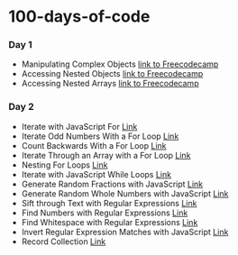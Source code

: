 # 100-days-of-code

### Day 1
- Manipulating Complex Objects [link to Freecodecamp](https://www.freecodecamp.com/challenges/Manipulating%20Complex%20Objects?solution=%0Avar%20myMusic%20%3D%20%5B%0A%20%20%7B%0A%20%20%20%20%22artist%22%3A%20%22Billy%20Joel%22%2C%0A%20%20%20%20%22title%22%3A%20%22Piano%20Man%22%2C%0A%20%20%20%20%22release_year%22%3A%201973%2C%0A%20%20%20%20%22formats%22%3A%20%5B%20%0A%20%20%20%20%20%20%22CS%22%2C%20%0A%20%20%20%20%20%20%228T%22%2C%20%0A%20%20%20%20%20%20%22LP%22%20%5D%2C%0A%20%20%20%20%22gold%22%3A%20true%0A%20%20%7D%2C%0A%20%20%0A%20%7B%0A%20%20%20%20%22artist%22%3A%20%22coldplay%22%2C%0A%20%20%20%20%22title%22%3A%20%22viva%20la%20vida%22%2C%0A%20%20%20%20%22release_year%22%3A%202009%2C%0A%20%20%20%20%22formats%22%3A%20%5B%0A%20%20%20%20%20%20%22cd%22%2C%0A%20%20%20%20%20%20%22dvd%22%2C%0A%20%20%20%20%20%20%22lp%22%0A%20%20%20%20%5D%0A%20%20%7D%0A%20%20%2F%2F%20Add%20record%20here%0A%5D%3B%0A%0A)
- Accessing Nested Objects [link to Freecodecamp](https://www.freecodecamp.com/challenges/Accessing%20Nested%20Objects?solution=%0A%2F%2F%20Setup%0Avar%20myStorage%20%3D%20%7B%0A%20%20%22car%22%3A%20%7B%0A%20%20%20%20%22inside%22%3A%20%7B%0A%20%20%20%20%20%20%22glove%20box%22%3A%20%22maps%22%2C%0A%20%20%20%20%20%20%22passenger%20seat%22%3A%20%22crumbs%22%0A%20%20%20%20%20%7D%2C%0A%20%20%20%20%22outside%22%3A%20%7B%0A%20%20%20%20%20%20%22trunk%22%3A%20%22jack%22%0A%20%20%20%20%7D%0A%20%20%7D%0A%7D%3B%0A%0A%2F%2F%20Only%20change%20code%20below%20this%20line%0A%0Avar%20gloveBoxContents%20%3D%20myStorage.car.inside%5B%22glove%20box%22%5D%3B%20%2F%2F%20Change%20this%20line%0A%0A)
- Accessing Nested Arrays [link to Freecodecamp](https://www.freecodecamp.com/challenges/Accessing%20Nested%20Arrays?solution=%0A%2F%2F%20Setup%0Avar%20myPlants%20%3D%20%5B%0A%20%20%7B%20%0A%20%20%20%20type%3A%20%22flowers%22%2C%0A%20%20%20%20list%3A%20%5B%0A%20%20%20%20%20%20%22rose%22%2C%0A%20%20%20%20%20%20%22tulip%22%2C%0A%20%20%20%20%20%20%22dandelion%22%0A%20%20%20%20%5D%0A%20%20%7D%2C%0A%20%20%7B%0A%20%20%20%20type%3A%20%22trees%22%2C%0A%20%20%20%20list%3A%20%5B%0A%20%20%20%20%20%20%22fir%22%2C%0A%20%20%20%20%20%20%22pine%22%2C%0A%20%20%20%20%20%20%22birch%22%0A%20%20%20%20%5D%0A%20%20%7D%20%20%0A%5D%3B%0A%0A%2F%2F%20Only%20change%20code%20below%20this%20line%0A%0Avar%20secondTree%20%3D%20myPlants%5B1%5D.list%5B1%5D%3B%20%2F%2F%20Change%20this%20line%0A%0A)

### Day 2
- Iterate with JavaScript For [Link](https://www.freecodecamp.com/challenges/Iterate%20with%20JavaScript%20For%20Loops?solution=%0A%2F%2F%20Example%0Avar%20ourArray%20%3D%20%5B%5D%3B%0A%0Afor%20(var%20i%20%3D%200%3B%20i%20%3C%205%3B%20i%2B%2B)%20%7B%0A%20%20ourArray.push(i)%3B%0A%7D%0A%0A%2F%2F%20Setup%0Avar%20myArray%20%3D%20%5B%5D%3B%0A%0Afor%20(var%20i%20%3D%201%3B%20i%20%3C%206%3B%20i%2B%2B)%20%7B%0A%20%20myArray.push(i)%3B%0A%7D%0A%2F%2F%20Only%20change%20code%20below%20this%20line.%0A%0A%0A)
- Iterate Odd Numbers With a For Loop	[Link](https://www.freecodecamp.com/challenges/Iterate%20Odd%20Numbers%20With%20a%20For%20Loop?solution=%0A%2F%2F%20Example%0Avar%20ourArray%20%3D%20%5B%5D%3B%0A%0Afor%20(var%20i%20%3D%200%3B%20i%20%3C%2010%3B%20i%20%2B%3D%202)%20%7B%0A%20%20ourArray.push(i)%3B%0A%7D%0A%0A%2F%2F%20Setup%0Avar%20myArray%20%3D%20%5B%5D%3B%0A%20%20for%20(var%20i%20%3D%201%3B%20i%20%3C10%3B%20i%2B%3D2)%7B%0A%20%20%20%20myArray.push(i)%3B%0A%20%20%7D%0A%2F%2F%20Only%20change%20code%20below%20this%20line.%0A%0A%0A)
- Count Backwards With a For Loop	[Link](https://www.freecodecamp.com/challenges/Count%20Backwards%20With%20a%20For%20Loop?solution=%0A%2F%2F%20Example%0Avar%20ourArray%20%3D%20%5B%5D%3B%0A%0Afor%20(var%20i%20%3D%2010%3B%20i%20%3E%200%3B%20i%20-%3D%202)%20%7B%0A%20%20ourArray.push(i)%3B%0A%7D%0A%0A%2F%2F%20Setup%0Avar%20myArray%20%3D%20%5B%5D%3B%0A%20%20for%20(var%20i%20%3D%209%3B%20i%20%3E%200%3B%20i%20-%3D%202)%7B%0A%20%20%20%20myArray.push(i)%3B%0A%20%20%7D%0A%2F%2F%20Only%20change%20code%20below%20this%20line.%0A%0A)
- Iterate Through an Array with a For Loop	[Link](https://www.freecodecamp.com/challenges/Iterate%20Through%20an%20Array%20with%20a%20For%20Loop?solution=%0A%2F%2F%20Example%0Avar%20ourArr%20%3D%20%5B%209%2C%2010%2C%2011%2C%2012%5D%3B%0Avar%20ourTotal%20%3D%200%3B%0A%0Afor%20(var%20i%20%3D%200%3B%20i%20%3C%20ourArr.length%3B%20i%2B%2B)%20%7B%0A%20%20ourTotal%20%2B%3D%20ourArr%5Bi%5D%3B%0A%7D%0A%0A%2F%2F%20Setup%0Avar%20myArr%20%3D%20%5B%202%2C%203%2C%204%2C%205%2C%206%5D%3B%0Avar%20total%20%3D%200%3B%0Afor%20(var%20i%20%3D%200%3B%20i%20%3C%20myArr.length%3B%20i%2B%2B)%7B%0A%20%20total%20%2B%3D%20myArr%5Bi%5D%3B%0A%7D%0A%2F%2F%20Only%20change%20code%20below%20this%20line%0A%0A%0A)
- Nesting For Loops	[Link](https://www.freecodecamp.com/challenges/Nesting%20For%20Loops?solution=%0Afunction%20multiplyAll(arr)%20%7B%0A%20%20var%20product%20%3D%201%3B%0A%20%20%2F%2F%20Only%20change%20code%20below%20this%20line%0A%20%20for%20(var%20i%20%3D%200%3B%20i%20%3C%20arr.length%3B%20i%2B%2B)%7B%0A%20%20%20%20%20%20for%20(var%20j%20%3D%200%3B%20j%20%3C%20arr%5Bi%5D.length%3B%20j%2B%2B)%20%7B%0A%20%20%20%20%20%20%20%20console.log(arr%5Bi%5D%5Bj%5D)%3B%0A%20%20%20%20%20%20%20%20product%20%3D%20product%20*%20arr%5Bi%5D%5Bj%5D%3B%0A%20%20%20%20%20%20%7D%0A%20%20%7D%0A%20%20%2F%2F%20Only%20change%20code%20above%20this%20line%0A%20%20return%20product%3B%0A%7D%0A%0A%2F%2F%20Modify%20values%20below%20to%20test%20your%20code%0AmultiplyAll(%5B%5B1%2C2%5D%2C%5B3%2C4%5D%2C%5B5%2C6%2C7%5D%5D)%3B%0A%0A)
- Iterate with JavaScript While Loops	[Link](https://www.freecodecamp.com/challenges/Iterate%20with%20JavaScript%20While%20Loops?solution=%0A%2F%2F%20Setup%0Avar%20myArray%20%3D%20%5B%5D%3B%0Avar%20i%20%3D%200%3B%0Awhile(%20i%20%3C%205)%20%7B%0A%20%20myArray.push(i)%3B%0A%20%20i%2B%2B%3B%0A%7D%0A%0A%2F%2F%20Only%20change%20code%20below%20this%20line.%0A%0A%0A)
- Generate Random Fractions with JavaScript	[Link](https://www.freecodecamp.com/challenges/Generate%20Random%20Fractions%20with%20JavaScript?solution=%0Afunction%20randomFraction()%20%7B%0A%0A%20%20%2F%2F%20Only%20change%20code%20below%20this%20line.%0A%0A%20%20return%20Math.random()%3B%0A%0A%20%20%2F%2F%20Only%20change%20code%20above%20this%20line.%0A%7D%0A)
- Generate Random Whole Numbers with JavaScript [Link](https://www.freecodecamp.com/challenges/Generate%20Random%20Whole%20Numbers%20with%20JavaScript?solution=%0Avar%20randomNumberBetween0and19%20%3D%20Math.floor(Math.random()%20*%2010)%3B%0A%0Afunction%20randomWholeNum()%20%7B%0A%0A%20%20%2F%2F%20Only%20change%20code%20below%20this%20line.%0A%0A%20%20return%20Math.floor(Math.random())%3B%0A%7D%0A)
- Sift through Text with Regular Expressions [Link](https://www.freecodecamp.com/challenges/Sift%20through%20Text%20with%20Regular%20Expressions?solution=%0A%2F%2F%20Setup%0Avar%20testString%20%3D%20%22Ada%20Lovelace%20and%20Charles%20Babbage%20designed%20the%20first%20computer%20and%20the%20software%20that%20would%20have%20run%20on%20it.%22%3B%0A%0A%2F%2F%20Example%0Avar%20expressionToGetSoftware%20%3D%20%2Fsoftware%2Fgi%3B%0Avar%20softwareCount%20%3D%20testString.match(expressionToGetSoftware).length%3B%0A%20%20%0A%0A%2F%2F%20Only%20change%20code%20below%20this%20line.%0A%0Avar%20expression%20%3D%20%2Fand%2Fgi%3B%20%20%2F%2F%20Change%20this%20Line%0A%0A%2F%2F%20Only%20change%20code%20above%20this%20line%0A%0A%2F%2F%20This%20code%20counts%20the%20matches%20of%20expression%20in%20testString%0Avar%20andCount%20%3D%20testString.match(expression).length%3B%0A%0A)
- Find Numbers with Regular Expressions	[Link](https://www.freecodecamp.com/challenges/Find%20Numbers%20with%20Regular%20Expressions?solution=%0A%2F%2F%20Setup%0Avar%20testString%20%3D%20%22There%20are%203%20cats%20but%204%20dogs.%22%3B%0A%0A%2F%2F%20Only%20change%20code%20below%20this%20line.%0A%0Avar%20expression%20%3D%20%2F%5Cd%2B%2Fg%3B%20%20%2F%2F%20Change%20this%20line%0A%0A%2F%2F%20Only%20change%20code%20above%20this%20line%0A%0A%2F%2F%20This%20code%20counts%20the%20matches%20of%20expression%20in%20testString%0Avar%20digitCount%20%3D%20testString.match(expression).length%3B%0A)
- Find Whitespace with Regular Expressions [Link](https://www.freecodecamp.com/challenges/Find%20Whitespace%20with%20Regular%20Expressions?solution=%0A%2F%2F%20Setup%0Avar%20testString%20%3D%20%22How%20many%20spaces%20are%20there%20in%20this%20sentence%3F%22%3B%0A%0A%2F%2F%20Only%20change%20code%20below%20this%20line.%0A%0Avar%20expression%20%3D%20%2F%5Cs%2B%2Fg%3B%20%20%2F%2F%20Change%20this%20line%0A%0A%2F%2F%20Only%20change%20code%20above%20this%20line%0A%0A%2F%2F%20This%20code%20counts%20the%20matches%20of%20expression%20in%20testString%0Avar%20spaceCount%20%3D%20testString.match(expression).length%3B%0A)
- Invert Regular Expression Matches with JavaScript [Link](https://www.freecodecamp.com/challenges/Invert%20Regular%20Expression%20Matches%20with%20JavaScript?solution=%0A%2F%2F%20Setup%0Avar%20testString%20%3D%20%22How%20many%20non-space%20characters%20are%20there%20in%20this%20sentence%3F%22%3B%0A%0A%2F%2F%20Only%20change%20code%20below%20this%20line.%0A%0Avar%20expression%20%3D%20%2F%5CS%2Fg%3B%20%20%2F%2F%20Change%20this%20line%0A%0A%2F%2F%20Only%20change%20code%20above%20this%20line%0A%0A%2F%2F%20This%20code%20counts%20the%20matches%20of%20expression%20in%20testString%0Avar%20nonSpaceCount%20%3D%20testString.match(expression).length%3B%0A)
- Record Collection [Link](https://www.freecodecamp.com/challenges/Record%20Collection?solution=%0A%2F%2F%20Setup%0Avar%20collection%20%3D%20%7B%0A%20%20%20%20%222548%22%3A%20%7B%0A%20%20%20%20%20%20%22album%22%3A%20%22Slippery%20When%20Wet%22%2C%0A%20%20%20%20%20%20%22artist%22%3A%20%22Bon%20Jovi%22%2C%0A%20%20%20%20%20%20tracks%3A%20%5B%20%0A%20%20%20%20%20%20%20%20%22Let%20It%20Rock%22%2C%20%0A%20%20%20%20%20%20%20%20%22You%20Give%20Love%20a%20Bad%20Name%22%20%0A%20%20%20%20%20%20%5D%0A%20%20%20%20%7D%2C%0A%20%20%20%20%222468%22%3A%20%7B%0A%20%20%20%20%20%20%22album%22%3A%20%221999%22%2C%0A%20%20%20%20%20%20%22artist%22%3A%20%22Prince%22%2C%0A%20%20%20%20%20%20%22tracks%22%3A%20%5B%20%0A%20%20%20%20%20%20%20%20%221999%22%2C%20%0A%20%20%20%20%20%20%20%20%22Little%20Red%20Corvette%22%20%0A%20%20%20%20%20%20%5D%0A%20%20%20%20%7D%2C%0A%20%20%20%20%221245%22%3A%20%7B%0A%20%20%20%20%20%20%22artist%22%3A%20%22Robert%20Palmer%22%2C%0A%20%20%20%20%20%20%22tracks%22%3A%20%5B%20%5D%0A%20%20%20%20%7D%2C%0A%20%20%20%20%225439%22%3A%20%7B%0A%20%20%20%20%20%20%22album%22%3A%20%22ABBA%20Gold%22%0A%20%20%20%20%7D%0A%7D%3B%0A%2F%2F%20Keep%20a%20copy%20of%20the%20collection%20for%20tests%0Avar%20collectionCopy%20%3D%20JSON.parse(JSON.stringify(collection))%3B%0A%0A%2F%2F%20Only%20change%20code%20below%20this%20line%0Afunction%20updateRecords(id%2C%20prop%2C%20value)%20%7B%0A%20%20if%20(collection%5Bid%5D.hasOwnProperty(prop))%20%7B%0A%20%20%20%20%0A%20%20%20%20if%20(value)%20%7B%0A%20%20%20%20%20%20%0A%20%20%20%20%20%20if%20(prop%20%3D%3D%3D%20%22tracks%22)%20%7B%0A%20%20%20%20%20%20%20%20%0A%20%20%20%20%20%20%20%20collection%5Bid%5D%5Bprop%5D.push(value)%3B%0A%20%20%20%20%20%20%20%20%0A%20%20%20%20%20%20%7D%20else%20%7B%0A%20%20%20%20%20%20%20%20%0A%20%20%20%20%20%20%20%20%20collection%5Bid%5D%5Bprop%5D%20%3D%20value%3B%20%0A%20%20%20%20%20%20%20%20%0A%20%20%20%20%20%20%7D%0A%20%20%20%20%20%0A%20%20%20%20%7D%20else%20%7B%0A%20%20%20%20%20%20%0A%20%20%20%20%20%20delete%20collection%5Bid%5D%5Bprop%5D%3B%0A%20%20%20%20%0A%20%20%20%20%7D%0A%20%20%20%20%20%20%0A%20%20%7D%20else%20%7B%0A%20%20%20%20%0A%20%20%20%20if%20(prop%20%3D%3D%3D%20%22tracks%22)%20%7B%0A%20%20%20%20%20%20%0A%20%20%20%20%20%20collection%5Bid%5D%5Bprop%5D%20%3D%20%5Bvalue%5D%3B%0A%20%20%20%20%20%20%0A%20%20%20%20%7D%20else%20%7B%0A%20%20%20%20%20%20%0A%20%20%20%20%20%20%20collection%5Bid%5D%5Bprop%5D%20%3D%20value%3B%0A%20%20%20%20%20%20%0A%20%20%20%20%7D%0A%20%20%20%20%0A%20%20%7D%0A%0A%20%20return%20collection%3B%0A%7D%0A%0A%2F%2F%20Alter%20values%20below%20to%20test%20your%20code%0AupdateRecords(1245%2C%20%22tracks%22%2C%20%22Addicted%20to%20Love%22)%3B%0A%0A)
